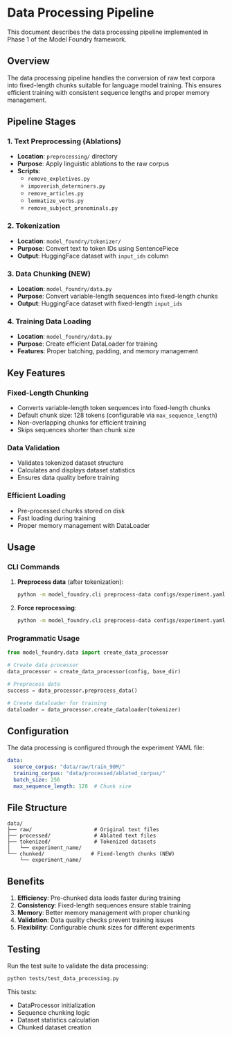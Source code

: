 # Data Processing Pipeline

This document describes the data processing pipeline implemented in Phase 1 of the Model Foundry framework.

## Overview

The data processing pipeline handles the conversion of raw text corpora into fixed-length chunks suitable for language model training. This ensures efficient training with consistent sequence lengths and proper memory management.

## Pipeline Stages

### 1. Text Preprocessing (Ablations)
- **Location**: `preprocessing/` directory
- **Purpose**: Apply linguistic ablations to the raw corpus
- **Scripts**: 
  - `remove_expletives.py`
  - `impoverish_determiners.py`
  - `remove_articles.py`
  - `lemmatize_verbs.py`
  - `remove_subject_pronominals.py`

### 2. Tokenization
- **Location**: `model_foundry/tokenizer/`
- **Purpose**: Convert text to token IDs using SentencePiece
- **Output**: HuggingFace dataset with `input_ids` column

### 3. Data Chunking (NEW)
- **Location**: `model_foundry/data.py`
- **Purpose**: Convert variable-length sequences into fixed-length chunks
- **Output**: HuggingFace dataset with fixed-length `input_ids`

### 4. Training Data Loading
- **Location**: `model_foundry/data.py`
- **Purpose**: Create efficient DataLoader for training
- **Features**: Proper batching, padding, and memory management

## Key Features

### Fixed-Length Chunking
- Converts variable-length token sequences into fixed-length chunks
- Default chunk size: 128 tokens (configurable via `max_sequence_length`)
- Non-overlapping chunks for efficient training
- Skips sequences shorter than chunk size

### Data Validation
- Validates tokenized dataset structure
- Calculates and displays dataset statistics
- Ensures data quality before training

### Efficient Loading
- Pre-processed chunks stored on disk
- Fast loading during training
- Proper memory management with DataLoader

## Usage

### CLI Commands

1. **Preprocess data** (after tokenization):
   ```bash
   python -m model_foundry.cli preprocess-data configs/experiment.yaml
   ```

2. **Force reprocessing**:
   ```bash
   python -m model_foundry.cli preprocess-data configs/experiment.yaml --force
   ```

### Programmatic Usage

```python
from model_foundry.data import create_data_processor

# Create data processor
data_processor = create_data_processor(config, base_dir)

# Preprocess data
success = data_processor.preprocess_data()

# Create dataloader for training
dataloader = data_processor.create_dataloader(tokenizer)
```

## Configuration

The data processing is configured through the experiment YAML file:

```yaml
data:
  source_corpus: "data/raw/train_90M/"
  training_corpus: "data/processed/ablated_corpus/"
  batch_size: 256
  max_sequence_length: 128  # Chunk size
```

## File Structure

```
data/
├── raw/                    # Original text files
├── processed/              # Ablated text files
├── tokenized/              # Tokenized datasets
│   └── experiment_name/
└── chunked/               # Fixed-length chunks (NEW)
    └── experiment_name/
```

## Benefits

1. **Efficiency**: Pre-chunked data loads faster during training
2. **Consistency**: Fixed-length sequences ensure stable training
3. **Memory**: Better memory management with proper chunking
4. **Validation**: Data quality checks prevent training issues
5. **Flexibility**: Configurable chunk sizes for different experiments

## Testing

Run the test suite to validate the data processing:

```bash
python tests/test_data_processing.py
```

This tests:
- DataProcessor initialization
- Sequence chunking logic
- Dataset statistics calculation
- Chunked dataset creation 